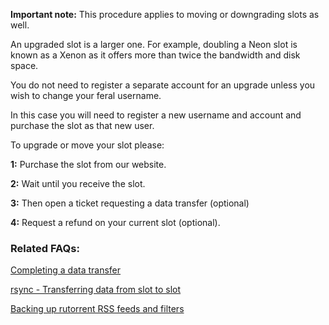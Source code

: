 
**Important note:** This procedure applies to moving or downgrading slots as well.

An upgraded slot is a larger one. For example, doubling a Neon slot is known as a Xenon as it offers more than twice the bandwidth and disk space.

You do not need to register a separate account for an upgrade unless you wish to change your feral username. 

In this case you will need to register a new username and account and purchase the slot as that new user. 

To upgrade or move your slot please:

**1:** Purchase the slot from our website.

**2:** Wait until you receive the slot.

**3:** Then open a ticket requesting a data transfer (optional)

**4:** Request a refund on your current slot (optional).

### Related FAQs:

[Completing a data transfer](https://www.feralhosting.com/faq/view?question=122)

[rsync - Transferring data from slot to slot](https://www.feralhosting.com/faq/view?question=117)

[Backing up rutorrent RSS feeds and filters](https://www.feralhosting.com/faq/view?question=162)



